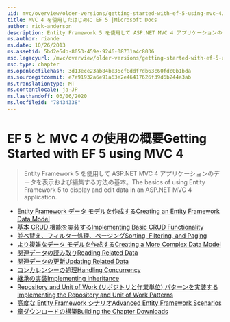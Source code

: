 ```yaml
---
uid: mvc/overview/older-versions/getting-started-with-ef-5-using-mvc-4/index
title: MVC 4 を使用したはじめに EF 5 |Microsoft Docs
author: rick-anderson
description: Entity Framework 5 を使用して ASP.NET MVC 4 アプリケーションのデータを表示および編集する方法の基本。
ms.author: riande
ms.date: 10/26/2013
ms.assetid: 5bd2e5db-8053-459e-9246-08731a4c8036
msc.legacyurl: /mvc/overview/older-versions/getting-started-with-ef-5-using-mvc-4
msc.type: chapter
ms.openlocfilehash: 3d13ece23ab84be36cf8ddf7db63c60fdc0b1bda
ms.sourcegitcommit: e7e91932a6e91a63e2e46417626f39d6b244a3ab
ms.translationtype: MT
ms.contentlocale: ja-JP
ms.lasthandoff: 03/06/2020
ms.locfileid: "78434338"
---
```

# <a name="getting-started-with-ef-5-using-mvc-4"></a><span data-ttu-id="39cc4-103">EF 5 と MVC 4 の使用の概要</span><span class="sxs-lookup"><span data-stu-id="39cc4-103">Getting Started with EF 5 using MVC 4</span></span>

> <span data-ttu-id="39cc4-104">Entity Framework 5 を使用して ASP.NET MVC 4 アプリケーションのデータを表示および編集する方法の基本。</span><span class="sxs-lookup"><span data-stu-id="39cc4-104">The basics of using Entity Framework 5 to display and edit data in an ASP.NET MVC 4 application.</span></span>

- [<span data-ttu-id="39cc4-105">Entity Framework データ モデルを作成する</span><span class="sxs-lookup"><span data-stu-id="39cc4-105">Creating an Entity Framework Data Model</span></span>](creating-an-entity-framework-data-model-for-an-asp-net-mvc-application.md)
- [<span data-ttu-id="39cc4-106">基本 CRUD 機能を実装する</span><span class="sxs-lookup"><span data-stu-id="39cc4-106">Implementing Basic CRUD Functionality</span></span>](implementing-basic-crud-functionality-with-the-entity-framework-in-asp-net-mvc-application.md)
- [<span data-ttu-id="39cc4-107">並べ替え、フィルター処理、ページング</span><span class="sxs-lookup"><span data-stu-id="39cc4-107">Sorting, Filtering, and Paging</span></span>](sorting-filtering-and-paging-with-the-entity-framework-in-an-asp-net-mvc-application.md)
- [<span data-ttu-id="39cc4-108">より複雑なデータ モデルを作成する</span><span class="sxs-lookup"><span data-stu-id="39cc4-108">Creating a More Complex Data Model</span></span>](creating-a-more-complex-data-model-for-an-asp-net-mvc-application.md)
- [<span data-ttu-id="39cc4-109">関連データの読み取り</span><span class="sxs-lookup"><span data-stu-id="39cc4-109">Reading Related Data</span></span>](reading-related-data-with-the-entity-framework-in-an-asp-net-mvc-application.md)
- [<span data-ttu-id="39cc4-110">関連データの更新</span><span class="sxs-lookup"><span data-stu-id="39cc4-110">Updating Related Data</span></span>](updating-related-data-with-the-entity-framework-in-an-asp-net-mvc-application.md)
- [<span data-ttu-id="39cc4-111">コンカレンシーの処理</span><span class="sxs-lookup"><span data-stu-id="39cc4-111">Handling Concurrency</span></span>](handling-concurrency-with-the-entity-framework-in-an-asp-net-mvc-application.md)
- [<span data-ttu-id="39cc4-112">継承の実装</span><span class="sxs-lookup"><span data-stu-id="39cc4-112">Implementing Inheritance</span></span>](implementing-inheritance-with-the-entity-framework-in-an-asp-net-mvc-application.md)
- [<span data-ttu-id="39cc4-113">Repository and Unit of Work (リポジトリと作業単位) パターンを実装する</span><span class="sxs-lookup"><span data-stu-id="39cc4-113">Implementing the Repository and Unit of Work Patterns</span></span>](implementing-the-repository-and-unit-of-work-patterns-in-an-asp-net-mvc-application.md)
- [<span data-ttu-id="39cc4-114">高度な Entity Framework シナリオ</span><span class="sxs-lookup"><span data-stu-id="39cc4-114">Advanced Entity Framework Scenarios</span></span>](advanced-entity-framework-scenarios-for-an-mvc-web-application.md)
- [<span data-ttu-id="39cc4-115">章ダウンロードの構築</span><span class="sxs-lookup"><span data-stu-id="39cc4-115">Building the Chapter Downloads</span></span>](building-the-ef5-mvc4-chapter-downloads.md)
